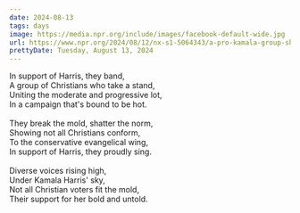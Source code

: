 ```yaml
---
date: 2024-08-13
tags: days
image: https://media.npr.org/include/images/facebook-default-wide.jpg
url: https://www.npr.org/2024/08/12/nx-s1-5064343/a-pro-kamala-group-shows-not-all-christian-voters-are-conservative-white-evangelicals
prettyDate: Tuesday, August 13, 2024
---
```

In support of Harris, they band,<br>A group of Christians who take a stand,<br>Uniting the moderate and progressive lot,<br>In a campaign that's bound to be hot.<br><br>They break the mold, shatter the norm,<br>Showing not all Christians conform,<br>To the conservative evangelical wing,<br>In support of Harris, they proudly sing.<br><br>Diverse voices rising high,<br>Under Kamala Harris' sky,<br>Not all Christian voters fit the mold,<br>Their support for her bold and untold.